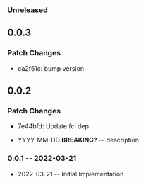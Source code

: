 ### Unreleased

## 0.0.3

### Patch Changes

- ca2f51c: bump version

## 0.0.2

### Patch Changes

- 7e44bfd: Update fcl dep

- YYYY-MM-DD **BREAKING?** -- description

### 0.0.1 -- 2022-03-21

- 2022-03-21 -- Initial Implementation
